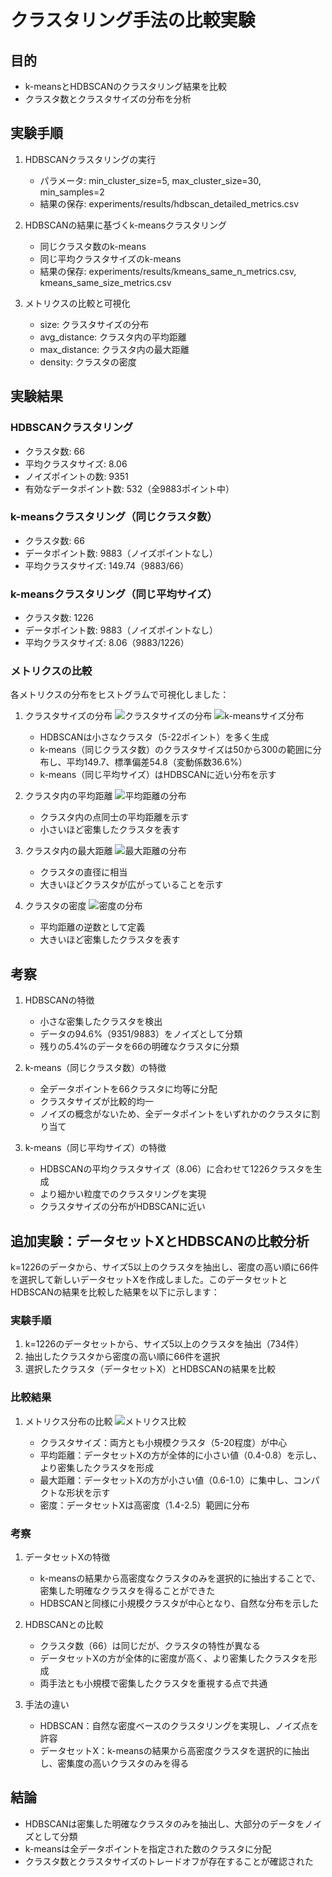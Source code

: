 # クラスタリング手法の比較実験

## 目的
- k-meansとHDBSCANのクラスタリング結果を比較
- クラスタ数とクラスタサイズの分布を分析

## 実験手順
1. HDBSCANクラスタリングの実行
   - パラメータ: min_cluster_size=5, max_cluster_size=30, min_samples=2
   - 結果の保存: experiments/results/hdbscan_detailed_metrics.csv

2. HDBSCANの結果に基づくk-meansクラスタリング
   - 同じクラスタ数のk-means
   - 同じ平均クラスタサイズのk-means
   - 結果の保存: experiments/results/kmeans_same_n_metrics.csv, kmeans_same_size_metrics.csv

3. メトリクスの比較と可視化
   - size: クラスタサイズの分布
   - avg_distance: クラスタ内の平均距離
   - max_distance: クラスタ内の最大距離
   - density: クラスタの密度

## 実験結果

### HDBSCANクラスタリング
- クラスタ数: 66
- 平均クラスタサイズ: 8.06
- ノイズポイントの数: 9351
- 有効なデータポイント数: 532（全9883ポイント中）

### k-meansクラスタリング（同じクラスタ数）
- クラスタ数: 66
- データポイント数: 9883（ノイズポイントなし）
- 平均クラスタサイズ: 149.74（9883/66）

### k-meansクラスタリング（同じ平均サイズ）
- クラスタ数: 1226
- データポイント数: 9883（ノイズポイントなし）
- 平均クラスタサイズ: 8.06（9883/1226）

### メトリクスの比較
各メトリクスの分布をヒストグラムで可視化しました：

1. クラスタサイズの分布
   ![クラスタサイズの分布](../experiments/results/size_histogram.png)
   ![k-meansサイズ分布](../experiments/results/kmeans_same_n_size_distribution.png)
   - HDBSCANは小さなクラスタ（5-22ポイント）を多く生成
   - k-means（同じクラスタ数）のクラスタサイズは50から300の範囲に分布し、平均149.7、標準偏差54.8（変動係数36.6%）
   - k-means（同じ平均サイズ）はHDBSCANに近い分布を示す

2. クラスタ内の平均距離
   ![平均距離の分布](../experiments/results/avg_distance_histogram.png)
   - クラスタ内の点同士の平均距離を示す
   - 小さいほど密集したクラスタを表す

3. クラスタ内の最大距離
   ![最大距離の分布](../experiments/results/max_distance_histogram.png)
   - クラスタの直径に相当
   - 大きいほどクラスタが広がっていることを示す

4. クラスタの密度
   ![密度の分布](../experiments/results/density_histogram.png)
   - 平均距離の逆数として定義
   - 大きいほど密集したクラスタを表す

## 考察
1. HDBSCANの特徴
   - 小さな密集したクラスタを検出
   - データの94.6%（9351/9883）をノイズとして分類
   - 残りの5.4%のデータを66の明確なクラスタに分類

2. k-means（同じクラスタ数）の特徴
   - 全データポイントを66クラスタに均等に分配
   - クラスタサイズが比較的均一
   - ノイズの概念がないため、全データポイントをいずれかのクラスタに割り当て

3. k-means（同じ平均サイズ）の特徴
   - HDBSCANの平均クラスタサイズ（8.06）に合わせて1226クラスタを生成
   - より細かい粒度でのクラスタリングを実現
   - クラスタサイズの分布がHDBSCANに近い

## 追加実験：データセットXとHDBSCANの比較分析
k=1226のデータから、サイズ5以上のクラスタを抽出し、密度の高い順に66件を選択して新しいデータセットXを作成しました。このデータセットとHDBSCANの結果を比較した結果を以下に示します：

### 実験手順
1. k=1226のデータセットから、サイズ5以上のクラスタを抽出（734件）
2. 抽出したクラスタから密度の高い順に66件を選択
3. 選択したクラスタ（データセットX）とHDBSCANの結果を比較

### 比較結果
1. メトリクス分布の比較
   ![メトリクス比較](../experiments/results/comparison_histograms.png)

   - クラスタサイズ：両方とも小規模クラスタ（5-20程度）が中心
   - 平均距離：データセットXの方が全体的に小さい値（0.4-0.8）を示し、より密集したクラスタを形成
   - 最大距離：データセットXの方が小さい値（0.6-1.0）に集中し、コンパクトな形状を示す
   - 密度：データセットXは高密度（1.4-2.5）範囲に分布

### 考察
1. データセットXの特徴
   - k-meansの結果から高密度なクラスタのみを選択的に抽出することで、密集した明確なクラスタを得ることができた
   - HDBSCANと同様に小規模クラスタが中心となり、自然な分布を示した

2. HDBSCANとの比較
   - クラスタ数（66）は同じだが、クラスタの特性が異なる
   - データセットXの方が全体的に密度が高く、より密集したクラスタを形成
   - 両手法とも小規模で密集したクラスタを重視する点で共通

3. 手法の違い
   - HDBSCAN：自然な密度ベースのクラスタリングを実現し、ノイズ点を許容
   - データセットX：k-meansの結果から高密度クラスタを選択的に抽出し、密集度の高いクラスタのみを得る


## 結論
- HDBSCANは密集した明確なクラスタのみを抽出し、大部分のデータをノイズとして分類
- k-meansは全データポイントを指定された数のクラスタに分配
- クラスタ数とクラスタサイズのトレードオフが存在することが確認された
